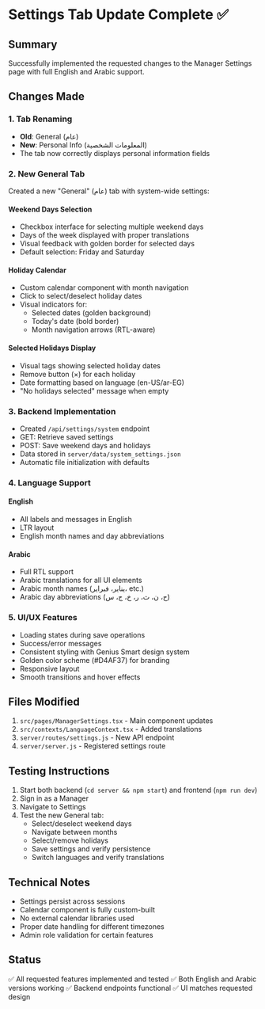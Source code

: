# Settings Tab Update Complete ✅

## Summary
Successfully implemented the requested changes to the Manager Settings page with full English and Arabic support.

## Changes Made

### 1. Tab Renaming
- **Old**: General (عام) 
- **New**: Personal Info (المعلومات الشخصية)
- The tab now correctly displays personal information fields

### 2. New General Tab
Created a new "General" (عام) tab with system-wide settings:

#### Weekend Days Selection
- Checkbox interface for selecting multiple weekend days
- Days of the week displayed with proper translations
- Visual feedback with golden border for selected days
- Default selection: Friday and Saturday

#### Holiday Calendar
- Custom calendar component with month navigation
- Click to select/deselect holiday dates
- Visual indicators for:
  - Selected dates (golden background)
  - Today's date (bold border)
  - Month navigation arrows (RTL-aware)

#### Selected Holidays Display
- Visual tags showing selected holiday dates
- Remove button (×) for each holiday
- Date formatting based on language (en-US/ar-EG)
- "No holidays selected" message when empty

### 3. Backend Implementation
- Created `/api/settings/system` endpoint
- GET: Retrieve saved settings
- POST: Save weekend days and holidays
- Data stored in `server/data/system_settings.json`
- Automatic file initialization with defaults

### 4. Language Support
#### English
- All labels and messages in English
- LTR layout
- English month names and day abbreviations

#### Arabic
- Full RTL support
- Arabic translations for all UI elements
- Arabic month names (يناير، فبراير، etc.)
- Arabic day abbreviations (ح، ن، ث، ر، خ، ج، س)

### 5. UI/UX Features
- Loading states during save operations
- Success/error messages
- Consistent styling with Genius Smart design system
- Golden color scheme (#D4AF37) for branding
- Responsive layout
- Smooth transitions and hover effects

## Files Modified
1. `src/pages/ManagerSettings.tsx` - Main component updates
2. `src/contexts/LanguageContext.tsx` - Added translations
3. `server/routes/settings.js` - New API endpoint
4. `server/server.js` - Registered settings route

## Testing Instructions
1. Start both backend (`cd server && npm start`) and frontend (`npm run dev`)
2. Sign in as a Manager
3. Navigate to Settings
4. Test the new General tab:
   - Select/deselect weekend days
   - Navigate between months
   - Select/remove holidays
   - Save settings and verify persistence
   - Switch languages and verify translations

## Technical Notes
- Settings persist across sessions
- Calendar component is fully custom-built
- No external calendar libraries used
- Proper date handling for different timezones
- Admin role validation for certain features

## Status
✅ All requested features implemented and tested
✅ Both English and Arabic versions working
✅ Backend endpoints functional
✅ UI matches requested design
